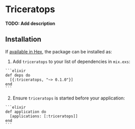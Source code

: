 # Triceratops

**TODO: Add description**

## Installation

If [available in Hex](https://hex.pm/docs/publish), the package can be installed as:

  1. Add `triceratops` to your list of dependencies in `mix.exs`:

    ```elixir
    def deps do
      [{:triceratops, "~> 0.1.0"}]
    end
    ```

  2. Ensure `triceratops` is started before your application:

    ```elixir
    def application do
      [applications: [:triceratops]]
    end
    ```

